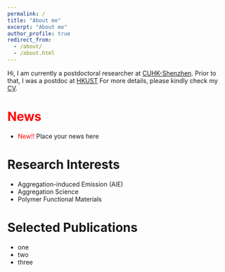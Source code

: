 ```yaml
---
permalink: /
title: "About me"
excerpt: "About me"
author_profile: true
redirect_from: 
  - /about/
  - /about.html
---
```


Hi, I am currently a postdoctoral researcher at [CUHK-Shenzhen](https://www.cuhk.edu.cn/en). Prior to that, I was a postdoc at [HKUST](https://hkust.edu.hk/) For more details, please kindly check my [CV]().



<span style="color:red">News</span>
======
* <span style="color:red">New!!</span> Place your news here

Research Interests
======
* Aggregation-induced Emission (AIE)
* Aggregation Science
* Polymer Functional Materials

Selected Publications
======
* one
* two
* three